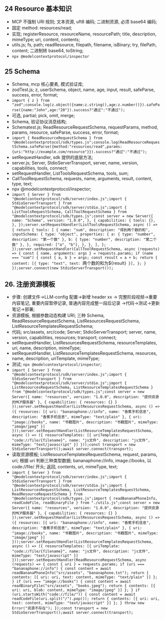 ## 24 Resource 基本知识

- MCP 不强制 URI 规则; 文本资源, uft8 编码; 二进制资源, 必须 base64 编码;
- 固定 method: resources/read;
- 实现; registerResource, resourceName, resourcePath; title, description, mimeType; uri, content, contents;
- utils.js; fs, path; readResource, filepath, filename, isBinary; try, filePath, content; 二进制转 base64, toString;
- `npx @modelcontextprotocol/inspector`

## 25 Schema

- Schema, mcp 核心要素, 模式验证库;
- zodTest.js; z, userSchema, object, name, age, input, result, safeParse, success, error, format;
- `import { z } from "zod";console.log(z.object({name:z.string(),age:z.number()}).safeParse({name:"John",age:"20"}).success?"通过":"不通过");`
- 可选, partial; pick, omit, merge;
- Schema, 验证协议消息结构;
- Schematest.js; ReadResourceRequestSchema, requestParams, method, params, resource, safeParse, success, error, format;
- `import { ReadResourceRequestSchema } from "@modelcontextprotocol/sdk/types.js";console.log(ReadResourceRequestSchema.safeParse({method:"resources/read",params:{uri:"http://example.com/resource"}}).success?"通过":"不通过");`
- setRequestHandler, sdk 提供的底层方法;
- server.js; Server, StdioServerTransport, server, name, version, capabilities, tools, connect;
- setRequestHandler, ListToolsRequestSchema, tools, sum;
- CallToolRequestSchema, requests, name, arguments, result, content, type, text;
- npx @modelcontextprotocol/inspector;
- `import { Server } from "@modelcontextprotocol/sdk/server/index.js";import { StdioServerTransport } from "@modelcontextprotocol/sdk/server/stdio.js";import { ListToolsRequestSchema, CallToolRequestSchema } from "@modelcontextprotocol/sdk/types.js";const server = new Server({ name: "Schema", version: "1.0.0", }, { capabilities: { tools: {}, }, });server.setRequestHandler(ListToolsRequestSchema, async () => { return { tools: [ { name: "sum", description: "得到两个数的和", inputSchema: { type: "object", properties: { a: { type: "number", description: "第一个数" }, b: { type: "number", description: "第二个数" }, }, required: ["a", "b"], }, }, ], }; });server.setRequestHandler(CallToolRequestSchema, async (requests) => { const { name, arguments: args } = requests.params; if (name === "sum") { const { a, b } = args; const result = a + b; return { content: [{ type: "text", text: `两个数的和为${result}` }], }; } });server.connect(new StdioServerTransport());`

## 26. 注册资源模板

- 步骤: 创建文件->LLM-config 配置->新增 header xx -> 完整阶段视频->重要内容笔记, 重要内容暂停记录, 普通内容完成整一段后记录 ->代码->测试->更新笔记->部署;
- 资源模板, 根据参数动态构建 URI; 三种 Schema, ReadResourceRequestSchema, ListResourcesRequestSchema, ListResourceTemplatesRequestSchema;
- 代码; src/assets, src/code; Server; StdioServerTransport; server, name, version, capabilities, resources; transport; connect;
- setRequestHandler, ListResourcesRequestSchema, resourceTemplates, uri, name, description, mimeType;
- setRequestHandler, ListResourceTemplatesRequestSchema, resources, name, description, uriTemplate, mimeType;
- 测试; `npx @modelcontextprotocol/inspector`;
- `import { Server } from "@modelcontextprotocol/sdk/server/index.js";import { StdioServerTransport } from "@modelcontextprotocol/sdk/server/stdio.js";import { ListResourcesRequestSchema, ListResourceTemplatesRequestSchema } from "@modelcontextprotocol/sdk/types.js";const server = new Server({ name: "resources", version: "1.0.0", description: "提供资源的MCP服务器" }, { capabilities: { resources: {} } });server.setRequestHandler(ListResourcesRequestSchema, async () => ({ resources: [{ uri: "bananaphone://info", name: "香蕉手机信息", description: "香蕉手机信息", mimeType: "text/plain" }, { uri: "image://books", name: "书籍图片", description: "书籍图片", mimeType: "image/jpeg" }] }));server.setRequestHandler(ListResourceTemplatesRequestSchema, async () => ({ resourceTemplates: [{ uriTemplate: "code://file/{filename}", name: "js文件", description: "js文件", mimeType: "text/javascript" }] }));const transport = new StdioServerTransport();await server.connect(transport);`
- 读取资源模板; ListResourceTemplatesRequestSchema, request, params, uri; 根据 uri 判断三种类型数据; bananaphone://info, image://books, 以 code://file/ 开头; 返回, contents, uri, mimeType, text;
- `import { Server } from "@modelcontextprotocol/sdk/server/index.js";import { StdioServerTransport } from "@modelcontextprotocol/sdk/server/stdio.js";import { ListResourcesRequestSchema, ListResourceTemplatesRequestSchema, ReadResourceRequestSchema } from "@modelcontextprotocol/sdk/types.js";import { readBananaPhoneInfo, readCodeFile, readBinaryFile } from "./utils.js";const server = new Server({ name: "resources", version: "1.0.0", description: "提供资源的MCP服务器" }, { capabilities: { resources: {} } });server.setRequestHandler(ListResourcesRequestSchema, async () => ({ resources: [{ uri: "bananaphone://info", name: "香蕉手机信息", description: "香蕉手机信息", mimeType: "text/plain" }, { uri: "image://books", name: "书籍图片", description: "书籍图片", mimeType: "image/jpeg" }] }));server.setRequestHandler(ListResourceTemplatesRequestSchema, async () => ({ resourceTemplates: [{ uriTemplate: "code://file/{filename}", name: "js文件", description: "js文件", mimeType: "text/javascript" }] }));server.setRequestHandler(ReadResourceRequestSchema, async (requests) => { const { uri } = requests.params; if (uri === "bananaphone://info") { const content = await readBananaPhoneInfo("src/assets", "bananaphone.txt"); return { contents: [{ uri: uri, text: content, mimeType: "text/plain" }] }; } if (uri === "image://books") { const content = await readBinaryFile("src/assets", "books.jpeg"); return { contents: [{ uri: uri, blob: content, mimeType: "image/jpeg" }] }; } if (uri.startsWith("code://file/")) { const content = await readCodeFile(uri.split("/").pop()); return { contents: [{ uri: uri, text: content, mimeType: "text/javascript" }] }; } throw new Error("资源不存在"); });const transport = new StdioServerTransport();await server.connect(transport);`
